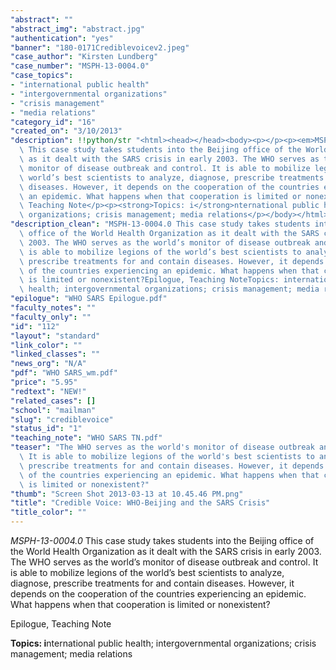 ```yaml
---
"abstract": ""
"abstract_img": "abstract.jpg"
"authentication": "yes"
"banner": "180-0171Crediblevoicev2.jpeg"
"case_author": "Kirsten Lundberg"
"case_number": "MSPH-13-0004.0"
"case_topics":
- "international public health"
- "intergovernmental organizations"
- "crisis management"
- "media relations"
"category_id": "16"
"created_on": "3/10/2013"
"description": !!python/str "<html><head></head><body><p></p><p><em>MSPH-13-0004.0</em>\
  \ This case study takes students into the Beijing office of the World Health Organization\
  \ as it dealt with the SARS crisis in early 2003. The WHO serves as the world’s\
  \ monitor of disease outbreak and control. It is able to mobilize legions of the\
  \ world’s best scientists to analyze, diagnose, prescribe treatments for and contain\
  \ diseases. However, it depends on the cooperation of the countries experiencing\
  \ an epidemic. What happens when that cooperation is limited or nonexistent?</p><p>Epilogue,\
  \ Teaching Note</p><p><strong>Topics: i</strong>nternational public health; intergovernmental\
  \ organizations; crisis management; media relations</p></body></html>"
"description_clean": "MSPH-13-0004.0 This case study takes students into the Beijing\
  \ office of the World Health Organization as it dealt with the SARS crisis in early\
  \ 2003. The WHO serves as the world’s monitor of disease outbreak and control. It\
  \ is able to mobilize legions of the world’s best scientists to analyze, diagnose,\
  \ prescribe treatments for and contain diseases. However, it depends on the cooperation\
  \ of the countries experiencing an epidemic. What happens when that cooperation\
  \ is limited or nonexistent?Epilogue, Teaching NoteTopics: international public\
  \ health; intergovernmental organizations; crisis management; media relations"
"epilogue": "WHO SARS Epilogue.pdf"
"faculty_notes": ""
"faculty_only": ""
"id": "112"
"layout": "standard"
"link_color": ""
"linked_classes": ""
"news_org": "N/A"
"pdf": "WHO SARS_wm.pdf"
"price": "5.95"
"redtext": "NEW!"
"related_cases": []
"school": "mailman"
"slug": "crediblevoice"
"status_id": "1"
"teaching_note": "WHO SARS TN.pdf"
"teaser": "The WHO serves as the world's monitor of disease outbreak and control.\
  \ It is able to mobilize legions of the world's best scientists to analyze, diagnose,\
  \ prescribe treatments for and contain diseases. However, it depends on the cooperation\
  \ of the countries experiencing an epidemic. What happens when that cooperation\
  \ is limited or nonexistent?"
"thumb": "Screen Shot 2013-03-13 at 10.45.46 PM.png"
"title": "Credible Voice: WHO-Beijing and the SARS Crisis"
"title_color": ""
---
```

<html><head></head><body><p></p><p><em>MSPH-13-0004.0</em> This case study takes students into the Beijing office of the World Health Organization as it dealt with the SARS crisis in early 2003. The WHO serves as the world’s monitor of disease outbreak and control. It is able to mobilize legions of the world’s best scientists to analyze, diagnose, prescribe treatments for and contain diseases. However, it depends on the cooperation of the countries experiencing an epidemic. What happens when that cooperation is limited or nonexistent?</p><p>Epilogue, Teaching Note</p><p><strong>Topics: i</strong>nternational public health; intergovernmental organizations; crisis management; media relations</p></body></html>
